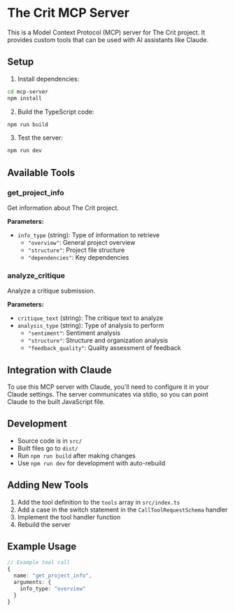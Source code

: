 # The Crit MCP Server

This is a Model Context Protocol (MCP) server for The Crit project. It provides custom tools that can be used with AI assistants like Claude.

## Setup

1. Install dependencies:
```bash
cd mcp-server
npm install
```

2. Build the TypeScript code:
```bash
npm run build
```

3. Test the server:
```bash
npm run dev
```

## Available Tools

### get_project_info
Get information about The Crit project.

**Parameters:**
- `info_type` (string): Type of information to retrieve
  - `"overview"`: General project overview
  - `"structure"`: Project file structure
  - `"dependencies"`: Key dependencies

### analyze_critique
Analyze a critique submission.

**Parameters:**
- `critique_text` (string): The critique text to analyze
- `analysis_type` (string): Type of analysis to perform
  - `"sentiment"`: Sentiment analysis
  - `"structure"`: Structure and organization analysis
  - `"feedback_quality"`: Quality assessment of feedback

## Integration with Claude

To use this MCP server with Claude, you'll need to configure it in your Claude settings. The server communicates via stdio, so you can point Claude to the built JavaScript file.

## Development

- Source code is in `src/`
- Built files go to `dist/`
- Run `npm run build` after making changes
- Use `npm run dev` for development with auto-rebuild

## Adding New Tools

1. Add the tool definition to the `tools` array in `src/index.ts`
2. Add a case in the switch statement in the `CallToolRequestSchema` handler
3. Implement the tool handler function
4. Rebuild the server

## Example Usage

```typescript
// Example tool call
{
  name: "get_project_info",
  arguments: {
    info_type: "overview"
  }
}
``` 